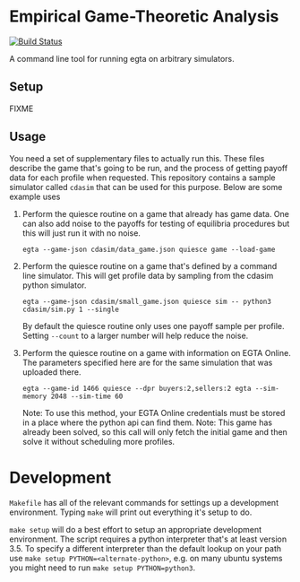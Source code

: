 Empirical Game-Theoretic Analysis
=================================

[![Build Status](https://travis-ci.org/egtaonline/quiesce.svg?branch=master)](https://travis-ci.org/egtaonline/quiesce)

A command line tool for running egta on arbitrary simulators.

Setup
-----

FIXME

Usage
-----

You need a set of supplementary files to actually run this.
These files describe the game that's going to be run, and the process of getting payoff data for each profile when requested.
This repository contains a sample simulator called `cdasim` that can be used for this purpose.
Below are some example uses

1. Perform the quiesce routine on a game that already has game data.
   One can also add noise to the payoffs for testing of equilibria procedures but this will just run it with no noise.

   ```
   egta --game-json cdasim/data_game.json quiesce game --load-game
   ```

2. Perform the quiesce routine on a game that's defined by a command line simulator.
   This will get profile data by sampling from the cdasim python simulator.

   ```
   egta --game-json cdasim/small_game.json quiesce sim -- python3 cdasim/sim.py 1 --single
   ```

   By default the quiesce routine only uses one payoff sample per profile.
   Setting `--count` to a larger number will help reduce the noise.

3. Perform the quiesce routine on a game with information on EGTA Online.
   The parameters specified here are for the same simulation that was uploaded there.

   ```
   egta --game-id 1466 quiesce --dpr buyers:2,sellers:2 egta --sim-memory 2048 --sim-time 60
   ```

   Note: To use this method, your EGTA Online credentials must be stored in a place where the python api can find them.
   Note: This game has already been solved, so this call will only fetch the initial game and then solve it without scheduling more profiles.


Development
===========

`Makefile` has all of the relevant commands for settings up a development environment.
Typing `make` will print out everything it's setup to do.

`make setup` will do a best effort to setup an appropriate development environment.
The script requires a python interpreter that's at least version 3.5.
To specify a different interpreter than the default lookup on your path use `make setup PYTHON=<alternate-python>`, e.g. on many ubuntu systems you might need to run `make setup PYTHON=python3`.
